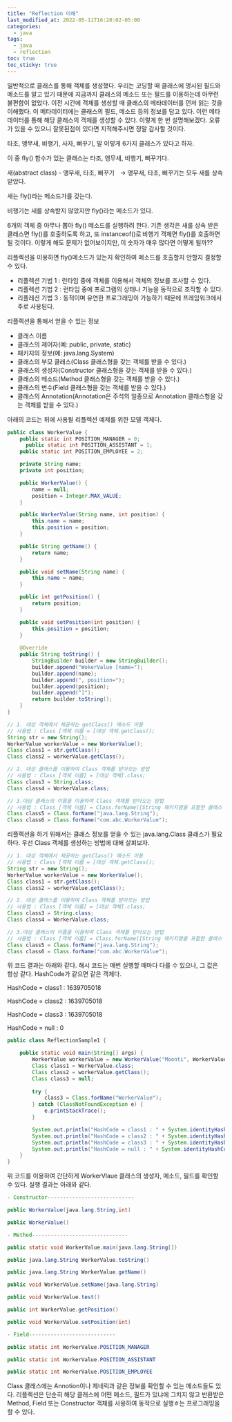 ```yaml
---
title: "Reflection 이해"
last_modified_at: 2022-05-11T16:20:02-05:00
categories:
  - java
tags:
  - java
  - reflection
toc: true
toc_sticky: true
---
```


일반적으로 클래스를 통해 객체를 생성했다. 
우리는 코딩할 때 클래스에 명시된 필드와 메소드를 알고 있기 때문에 지금까지 클래스의 메소드 또는 필드를 이용하는데 아무런 불편함이 없었다. 
이전 시간에 객체를 생성할 때 클래스의 메타데이터를 먼저 읽는 것을 이해했다. 이 메타데이터에는 클래스의 필드, 메소드 등의 정보를 담고 있다. 
이런 메타데이터를 통해 해당 클래스의 객체를 생성할 수 있다. 
이렇게 한 번 설명해보겠다. 
오류가 있을 수 있으니 잘못된점이 있다면 지적해주시면 정말 감사할 것이다. 

타조, 앵무새, 비행기, 사자, 뻐꾸기, 말 이렇게 6가지 클래스가 있다고 하자. 

이 중 fly() 함수가 있는 클래스는 타조, 앵무새, 비행기, 뻐꾸기다.

새(abstract class) - 앵무새, 타조, 뻐꾸기    -> 앵무새, 타조, 뻐꾸기는 모두 새를 상속받았다. 

새는 fly()라는 메소드가를 갖는다.

비행기는 새를 상속받지 않았지만 fly()라는 메소드가 있다.

6개의 객체 중 아무나 뽑아 fly() 메소드를 실행하려 한다. 기존 생각은 새를 상속 받은 클래스면 fly()를 호출하도록 하고, 또 instanceof()로 비행기 객체면 fly()를 호출하면 될 것이다. 이렇게 해도 문제가 없어보이지만, 이 숫자가 매우 많다면 어떻게 될까??

리플렉션을 이용하면 fly()메소드가 있는지 확인하여 메소드를 호출할지 안할지 결정할 수 있다.

- 리플렉션 기법 1 : 런타임 중에 객체를 이용해서 객체의 정보를 조사할 수 있다.
- 리플렉션 기법 2 : 런타임 중에 프로그램의 상태나 기능을 동적으로 조작할 수 있다.
- 리플레션 기법 3 : 동적이며 유연한 프로그래밍이 가능하기 때문에 프레임워크에서 주로 사용된다.

리플렉션을 통해서 얻을 수 있는 정보

- 클래스 이름
- 클래스의 제어자(예: public, private, static)
- 패키지의 정보(예: java.lang.System)
- 클래스의 부모 클래스(Class 클래스형을 갖는 객체를 받을 수 있다.)
- 클래스의 생성자(Constructor 클래스형을 갖는 객체를 받을 수 있다.)
- 클래스의 메소드(Method 클래스형을 갖는 객체를 받을 수 있다.)
- 클래스의 변수(Field 클래스형을 갖는 객체를 받을 수 있다.)
- 클래스의 Annotation(Annotation은 주석의 일종으로 Annotation 클래스형을 갖는 객체를 받을 수 있다.)

아래의 코드는 뒤에 사용될 리플렉션 예제를 위한 모델 객체다.

```java
public class WorkerValue { 
    public static int POSITION_MANAGER = 0; 
	  public static int POSITION_ASSISTANT = 1; 
    public static int POSITION_EMPLOYEE = 2; 

    private String name; 
    private int position; 

    public WorkerValue() { 
        name = null; 
        position = Integer.MAX_VALUE; 
    } 

    public WorkerValue(String name, int position) { 
        this.name = name; 
        this.position = position; 
    } 

    public String getName() { 
        return name; 
    } 

    public void setName(String name) { 
        this.name = name; 
    } 

    public int getPosition() { 
        return position; 
    } 

    public void setPosition(int position) { 
        this.position = position; 
    } 
 
    @Override 
    public String toString() { 
        StringBuilder builder = new StringBuilder(); 
        builder.append("WokerValue [name="); 
        builder.append(name); 
        builder.append(", position="); 
        builder.append(position); 
        builder.append("]"); 
        return builder.toString(); 
    } 
}
```

```java
// 1. 대상 객체에서 제공하는 getClass() 메소드 이용 
// 사용법 : Class [객체 이름 = [대상 객체.getClass(); 
String str = new String(); 
WorkerValue workerValue = new WorkerValue(); 
Class class1 = str.getClass(); 
Class class2 = workerValue.getClass(); 

// 2. 대상 클래스를 이용하여 Class 객체를 받아오는 방법 
// 사용법 : Class [객체 이름] = [대상 객체].class; 
Class class3 = String.class; 
Class class4 = WorkerValue.class; 

// 3.대상 클래스의 이름을 이용하여 Class 객체를 받아오는 방법 
// 사용법 : Class [객체 이름] = Class.forName([String 패키지명을 포함한 클래스 이름]) 
Class class5 = Class.forName("java.lang.String"); 
Class class6 = Class.forName("com.abc.WorkerValue");
```

리플렉션을 하기 위해서는 클래스 정보를 얻을 수 있는 java.lang.Class 클래스가 필요하다. 우선 Class 객체를 생성하는 방법에 대해 살펴보자.

```java
// 1. 대상 객체에서 제공하는 getClass() 메소드 이용
// 사용법 : Class [객체 이름 = [대상 객체.getClass();
String str = new String();
WorkerValue workerValue = new WorkerValue();
Class class1 = str.getClass();
Class class2 = workerValue.getClass();

// 2. 대상 클래스를 이용하여 Class 객체를 받아오는 방법
// 사용법 : Class [객체 이름] = [대상 객체].class;
Class class3 = String.class;
Class class4 = WorkerValue.class;

// 3.대상 클래스의 이름을 이용하여 Class 객체를 받아오는 방법
// 사용법 : Class [객체 이름] = Class.forName([String 패키지명을 포함한 클래스 이름])
Class class5 = Class.forName("java.lang.String");
Class class6 = Class.forName("com.abc.WorkerValue");
```

위 코드 결과는 아래와 같다. 해시 코드는 매번 실행할 때마다 다를 수 있으나, 그 값은 항상 같다. HashCode가 같으면 같은 객체다.

HashCode = class1 : 1639705018

HashCode = class2 : 1639705018

HashCode = class3 : 1639705018

HashCode = null : 0

```java
public class ReflectionSample1 {

	public static void main(String[] args) {
		WorkerValue workerValue = new WorkerValue("Moonti", WorkerValue.POSITION_MANAGER);
		Class class1 = WorkerValue.class;
		Class class2 = workerValue.getClass();
		Class class3 = null;
	
		try {
			class3 = Class.forName("WorkerValue");
		} catch (ClassNotFoundException e) {
			e.printStackTrace();
		}

		System.out.println("HashCode = class1 : " + System.identityHashCode(class1));
		System.out.println("HashCode = class2 : " + System.identityHashCode(class2));
		System.out.println("HashCode = class3 : " + System.identityHashCode(class3));
		System.out.println("HashCode = null : " + System.identityHashCode(null));		
	}
}
```

위 코드를 이용하여 간단하게 WorkerVlaue 클래스의 생성자, 메소드, 필드를 확인할 수 있다. 실행 결과는 아래와 같다.

```java
- Constructor----------------------------

public WorkerValue(java.lang.String,int)

public WorkerValue()

- Method-------------------------------

public static void WorkerValue.main(java.lang.String[])

public java.lang.String WorkerValue.toString()

public java.lang.String WorkerValue.getName()

public void WorkerValue.setName(java.lang.String)

public void WorkerValue.test()

public int WorkerValue.getPosition()

public void WorkerValue.setPosition(int)

- Field----------------------------

public static int WorkerValue.POSITION_MANAGER

public static int WorkerValue.POSITION_ASSISTANT

public static int WorkerValue.POSITION_EMPLOYEE
```

Class 클래스에는 Annotion이나 제네릭과 같은 정보를 확인할 수 있는 메소드들도 있다. 리플렉션은 단순히 해당 클래스에 어떤 메소드, 필드가 있냐에 그치지 않고 반환받은 Method, Field 또는 Constructor 객체를 사용하여 동적으로 실행ㅎ는 프로그래밍을 할 수 있다.